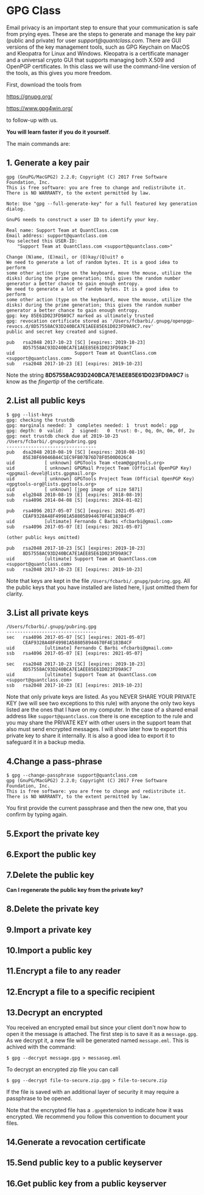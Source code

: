 # GPG Class

Email privacy is an important step to ensure that your communication is safe from prying eyes.
These are the steps to generate and manage the key pair (public and private) for user _support@quantclass.com_. There are GUI versions of the key management tools, such as GPG Keychain on MacOS and Kleopatra for Linux and Windows. Kleopatra is a certificate manager and a universal crypto GUI that supports managing both X.509 and OpenPGP certificates. In this class we will use the command-line version of the tools, as this gives you more freedom.

First, download the tools from   

https://gnupg.org/

https://www.gpg4win.org/

to follow-up with us.

**You will learn faster if you do it yourself**.

The main commands are:

## 1. Generate a key pair

```$ gpg --gen-key
gpg (GnuPG/MacGPG2) 2.2.0; Copyright (C) 2017 Free Software Foundation, Inc.
This is free software: you are free to change and redistribute it.
There is NO WARRANTY, to the extent permitted by law.

Note: Use "gpg --full-generate-key" for a full featured key generation dialog.

GnuPG needs to construct a user ID to identify your key.

Real name: Support Team at QuantClass.com
Email address: support@quantclass.com
You selected this USER-ID:
    "Support Team at QuantClass.com <support@quantclass.com>"

Change (N)ame, (E)mail, or (O)kay/(Q)uit? o
We need to generate a lot of random bytes. It is a good idea to perform
some other action (type on the keyboard, move the mouse, utilize the
disks) during the prime generation; this gives the random number
generator a better chance to gain enough entropy.
We need to generate a lot of random bytes. It is a good idea to perform
some other action (type on the keyboard, move the mouse, utilize the
disks) during the prime generation; this gives the random number
generator a better chance to gain enough entropy.
gpg: key 85E61D023FD9A9C7 marked as ultimately trusted
gpg: revocation certificate stored as '/Users/fcbarbi/.gnupg/openpgp-revocs.d/8D57558AC93D240BCA7E1AEE85E61D023FD9A9C7.rev'
public and secret key created and signed.

pub   rsa2048 2017-10-23 [SC] [expires: 2019-10-23]
      8D57558AC93D240BCA7E1AEE85E61D023FD9A9C7
uid                      Support Team at QuantClass.com <support@quantclass.com>
sub   rsa2048 2017-10-23 [E] [expires: 2019-10-23]
```

Note the string **8D57558AC93D240BCA7E1AEE85E61D023FD9A9C7** is know as the *fingertip* of the certificate.

## 2.List all public keys

```
$ gpg --list-keys
gpg: checking the trustdb
gpg: marginals needed: 3  completes needed: 1  trust model: pgp
gpg: depth: 0  valid:   2  signed:   0  trust: 0-, 0q, 0n, 0m, 0f, 2u
gpg: next trustdb check due at 2019-10-23
/Users/fcbarbi/.gnupg/pubring.gpg
---------------------------------
pub   dsa2048 2010-08-19 [SC] [expires: 2018-08-19]
      85E38F69046B44C1EC9FB07B76D78F0500D026C4
uid           [ unknown] GPGTools Team <team@gpgtools.org>
uid           [ unknown] GPGMail Project Team (Official OpenPGP Key) <gpgmail-devel@lists.gpgmail.org>
uid           [ unknown] GPGTools Project Team (Official OpenPGP Key) <gpgtools-org@lists.gpgtools.org>
uid           [ unknown] [jpeg image of size 5871]
sub   elg2048 2010-08-19 [E] [expires: 2018-08-19]
sub   rsa4096 2014-04-08 [S] [expires: 2024-01-02]

pub   rsa4096 2017-05-07 [SC] [expires: 2021-05-07]
      CEAF9328A48F49981A588058944670F4E183B4CF
uid           [ultimate] Fernando C Barbi <fcbarbi@gmail.com>
sub   rsa4096 2017-05-07 [E] [expires: 2021-05-07]

(other public keys omitted)

pub   rsa2048 2017-10-23 [SC] [expires: 2019-10-23]
      8D57558AC93D240BCA7E1AEE85E61D023FD9A9C7
uid           [ultimate] Support Team at QuantClass.com <support@quantclass.com>
sub   rsa2048 2017-10-23 [E] [expires: 2019-10-23]
```

Note that keys are kept in the file `/Users/fcbarbi/.gnupg/pubring.gpg`. All the public keys that you have installed are listed here, I just omitted them for clarity.

## 3.List all private keys

```$ gpg --list-secret-keys
/Users/fcbarbi/.gnupg/pubring.gpg
---------------------------------
sec   rsa4096 2017-05-07 [SC] [expires: 2021-05-07]
      CEAF9328A48F49981A588058944670F4E183B4CF
uid           [ultimate] Fernando C Barbi <fcbarbi@gmail.com>
ssb   rsa4096 2017-05-07 [E] [expires: 2021-05-07]

sec   rsa2048 2017-10-23 [SC] [expires: 2019-10-23]
      8D57558AC93D240BCA7E1AEE85E61D023FD9A9C7
uid           [ultimate] Support Team at QuantClass.com <support@quantclass.com>
ssb   rsa2048 2017-10-23 [E] [expires: 2019-10-23]
```

Note that only private keys are listed. As you NEVER SHARE YOUR PRIVATE KEY (we will see two exceptions to this rule) with anyone the only two keys listed are the ones that I have on my computer. In the case of a shared email address like `support@quantclass.com` there is one exception to the rule and you may share the PRIVATE KEY with other users in the support team that also must send encrypted messages. I will show later how to export this private key to share it internally. It is also a good idea to export it to safeguard it in a backup media.

## 4.Change a pass-phrase

```
$ gpg --change-passphrase support@quantclass.com
gpg (GnuPG/MacGPG2) 2.2.0; Copyright (C) 2017 Free Software Foundation, Inc.
This is free software: you are free to change and redistribute it.
There is NO WARRANTY, to the extent permitted by law.
```

You first provide the current passphrase and then the new one, that you confirm by typing again.

## 5.Export the private key

## 6.Export the public key

## 7.Delete the public key

__Can I regenerate the public key from the private key?__

## 8.Delete the private key

## 9.Import a private key

## 10.Import a public key

## 11.Encrypt a file to any reader

## 12.Encrypt a file to a specific recipient

## 13.Decrypt an encrypted

You received an encrypted email but since your client don't now how to open it the message is attached. The first step is to save it as a `message.gpg`. As we decrypt it, a new file will be generated named `message.eml`. This is achived with the command:

```
$ gpg --decrypt message.gpg > messaseg.eml
```

To decrypt an encrypted zip file you can call
```
$ gpg --decrypt file-to-secure.zip.gpg > file-to-secure.zip
```
If the file is saved with an additional layer of security it may require a passphrase to be opened.

Note that the encrypted file has a `.gpg`extension to indicate how it was encrypted. We recommend you follow this convention to document your files.

## 14.Generate a revocation certificate

## 15.Send public key to a public keyserver

## 16.Get public key from a public keyserver
